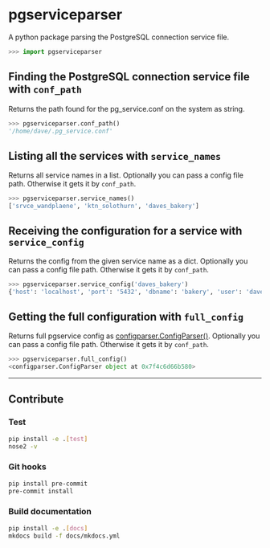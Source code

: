 # pgserviceparser

A python package parsing the PostgreSQL connection service file.

```python
>>> import pgserviceparser
```

## Finding the PostgreSQL connection service file with `conf_path`

Returns the path found for the pg_service.conf on the system as string.

```python
>>> pgserviceparser.conf_path()
'/home/dave/.pg_service.conf'
```

## Listing all the services with `service_names`

Returns all service names in a list.
Optionally you can pass a config file path. Otherwise it gets it by `conf_path`.

```python
>>> pgserviceparser.service_names()
['srvce_wandplaene', 'ktn_solothurn', 'daves_bakery']

```

## Receiving the configuration for a service with `service_config`

Returns the config from the given service name as a dict.
Optionally you can pass a config file path. Otherwise it gets it by `conf_path`.

```python
>>> pgserviceparser.service_config('daves_bakery')
{'host': 'localhost', 'port': '5432', 'dbname': 'bakery', 'user': 'dave', 'password': 'fischersfritz'}
```

## Getting the full configuration with `full_config`

Returns full pgservice config as [configparser.ConfigParser()](https://docs.python.org/3/library/configparser.html).
Optionally you can pass a config file path. Otherwise it gets it by `conf_path`.

```python
>>> pgserviceparser.full_config()
<configparser.ConfigParser object at 0x7f4c6d66b580>
```

----

## Contribute

### Test

```sh
pip install -e .[test]
nose2 -v
```

### Git hooks

```sh
pip install pre-commit
pre-commit install
```

### Build documentation

```sh
pip install -e .[docs]
mkdocs build -f docs/mkdocs.yml
```
